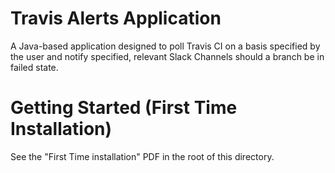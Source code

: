 # Travis Alerts Application
A Java-based application designed to poll Travis CI on a basis specified by the user and notify specified, relevant Slack Channels should a branch be in failed state. 

# Getting Started (First Time Installation)
See the "First Time installation" PDF in the root of this directory. 
